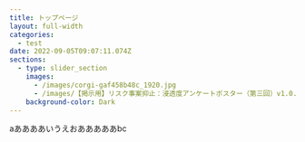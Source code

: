 ```yaml
---
title: トップページ
layout: full-width
categories:
  - test
date: 2022-09-05T09:07:11.074Z
sections:
  - type: slider_section
    images:
      - /images/corgi-gaf458b48c_1920.jpg
      - /images/【掲示用】リスク事案抑止：浸透度アンケートポスター（第三回）v1.0.png
    background-color: Dark
---
```

aああああいうえおあああああ﻿bc